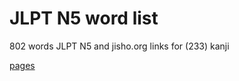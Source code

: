 # JLPT N5 word list
802 words JLPT N5 and jisho.org links for (233) kanji

[pages]("https://9elt.github.io/jlpt_n5_word_list/")
